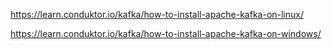https://learn.conduktor.io/kafka/how-to-install-apache-kafka-on-linux/

https://learn.conduktor.io/kafka/how-to-install-apache-kafka-on-windows/
